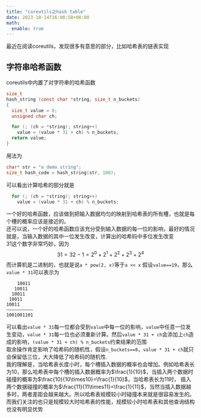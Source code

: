 ```yaml
---
title: "coreutils之hash table"
date: 2023-10-14T16:08:58+08:00
math:
  enable: true
---
```

最近在阅读coreutils，发现很多有意思的部分，比如哈希表的链表实现
## 字符串哈希函数
coreutils中内置了对字符串的哈希函数
```c
size_t
hash_string (const char *string, size_t n_buckets)
{
  size_t value = 0;
  unsigned char ch;

  for (; (ch = *string); string++)
    value = (value * 31 + ch) % n_buckets;
  return value;
}
```
用法为
```c
char* str = "a demo string";
size_t hash_code = hash_string(str, 100);
```
可以看出计算哈希的部分就是
```c
  for (; (ch = *string); string++)
    value = (value * 31 + ch) % n_buckets;
```
一个好的哈希函数，应该做到把输入数据均匀的映射到哈希表的所有槽，也就是每个槽的概率应该是接近的。  
还可以说，一个好的哈希函数应该充分受到输入数据的每一位的影响，最好的情况就是，当输入数据的其中一位发生改变，计算出的哈希码中多位发生改变  
31这个数字非常巧妙，因为
$$
31 = 32 - 1 = 2^0 + 2^1 + 2^2 + 2^3 + 2^4
$$
而计算机是二进制的，也就是说`a * pow(2, x)`等于`a << x`
假设`value==19`，那么`value * 31`可以表示为
```text
    10011
   10011
  10011
 10011
10011
——————————
1001001101
```
可以看出`value * 31`每一位都会受到`value`中每一位的影响，`value`中任意一位发生变动，`value * 31`每一位也必须重新计算。然后`value * 31 + ch`会添加上`ch`造成的影响，`(value * 31 + ch) % n_buckets`约束结果的范围  
取余操作肯定影响了哈希码的随机性，假设`n_buckets==8`，`value * 31 + ch`就只会保留低三位，大大降低了哈希码的随机性.  
我的理解是，当哈希表长度小时，每个槽插入数据的概率也会增加。例如哈希表长为10，那么哈希表中每个槽的插入数据概率为$\frac{1}{10}$，当插入两个数据时碰撞的概率为$\frac{10}{10\times10}=\frac{1}{10}$，当哈希表长为11时， 插入两个数据碰撞的概率为$\frac{11}{11\times11}=\frac{1}{11}$，当然当插入数据越多时，两者差距会越来越大。所以哈希表规模较小时碰撞本来就是很容易发生的。而我们关注的也只是规模较大时哈希表的性能，规模较小时哈希表和其他查询结构也没有明显优势
